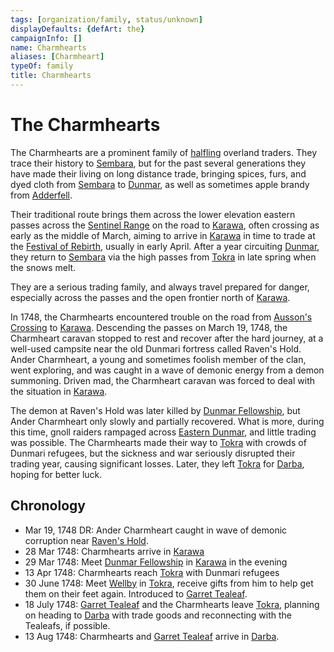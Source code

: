 ```yaml
---
tags: [organization/family, status/unknown]
displayDefaults: {defArt: the}
campaignInfo: []
name: Charmhearts
aliases: [Charmheart]
typeOf: family
title: Charmhearts
---
```

# The Charmhearts

The Charmhearts are a prominent family of [halfling](<../../species/children-of-the-embodied-gods/halflings/halflings.md>) overland traders. They trace their history to [Sembara](<../../gazetteer/greater-sembara/sembara/sembara.md>), but for the past several generations they have made their living on long distance trade, bringing spices, furs, and dyed cloth from [Sembara](<../../gazetteer/greater-sembara/sembara/sembara.md>) to [Dunmar](<../../gazetteer/greater-dunmar/realms/dunmar/dunmar.md>), as well as sometimes apple brandy from [Adderfell](<../../gazetteer/greater-sembara/addermarch/adderfell.md>). 

Their traditional route brings them across the lower elevation eastern passes across the [Sentinel Range](<../../gazetteer/sentinel-range/sentinel-range.md>) on the road to [Karawa](<../../gazetteer/greater-dunmar/realms/dunmar/eastern-dunmar/karawa.md>), often crossing as early as the middle of March, aiming to arrive in [Karawa](<../../gazetteer/greater-dunmar/realms/dunmar/eastern-dunmar/karawa.md>) in time to trade at the [Festival of Rebirth](<../../time/holidays-and-festivals/dunmari-festivals/festival-of-rebirth.md>), usually in early April. After a year circuiting [Dunmar](<../../gazetteer/greater-dunmar/realms/dunmar/dunmar.md>), they return to [Sembara](<../../gazetteer/greater-sembara/sembara/sembara.md>) via the high passes from [Tokra](<../../gazetteer/greater-dunmar/realms/dunmar/central-dunmar/tokra/tokra.md>) in late spring when the snows melt. 

They are a serious trading family, and always travel prepared for danger, especially across the passes and the open frontier north of [Karawa](<../../gazetteer/greater-dunmar/realms/dunmar/eastern-dunmar/karawa.md>). 




In 1748, the Charmhearts encountered trouble on the road from [Ausson's Crossing](<../../gazetteer/greater-sembara/refounded-alliance-of-aurbez/ausson-s-crossing.md>) to [Karawa](<../../gazetteer/greater-dunmar/realms/dunmar/eastern-dunmar/karawa.md>). Descending the passes on March 19, 1748, the Charmheart caravan stopped to rest and recover after the hard journey, at a well-used campsite near the old Dunmari fortress called Raven's Hold. Ander Charmheart, a young and sometimes foolish member of the clan, went exploring, and was caught in a wave of demonic energy from a demon summoning. Driven mad, the Charmheart caravan was forced to deal with the situation in [Karawa](<../../gazetteer/greater-dunmar/realms/dunmar/eastern-dunmar/karawa.md>). 

The demon at Raven's Hold was later killed by [Dunmar Fellowship](<../../people/pcs/dunmar-fellowship/dunmar-fellowship.md>), but Ander Charmheart only slowly and partially recovered. What is more, during this time, gnoll raiders rampaged across [Eastern Dunmar](<../../gazetteer/greater-dunmar/realms/dunmar/eastern-dunmar/eastern-dunmar.md>), and little trading was possible. The Charmhearts made their way to [Tokra](<../../gazetteer/greater-dunmar/realms/dunmar/central-dunmar/tokra/tokra.md>) with crowds of Dunmari refugees, but the sickness and war seriously disrupted their trading year, causing significant losses. Later, they left [Tokra](<../../gazetteer/greater-dunmar/realms/dunmar/central-dunmar/tokra/tokra.md>) for [Darba](<../../gazetteer/greater-dunmar/realms/dunmar/coastal-dunmar/darba/darba.md>), hoping for better luck. 

## Chronology
- Mar 19, 1748 DR: Ander Charmheart caught in wave of demonic corruption near [Raven's Hold](<../../gazetteer/greater-dunmar/dunmari-basin/raven-s-hold.md>). 
- 28 Mar 1748: Charmhearts arrive in [Karawa](<../../gazetteer/greater-dunmar/realms/dunmar/eastern-dunmar/karawa.md>)
- 29 Mar 1748: Meet [Dunmar Fellowship](<../../people/pcs/dunmar-fellowship/dunmar-fellowship.md>) in [Karawa](<../../gazetteer/greater-dunmar/realms/dunmar/eastern-dunmar/karawa.md>) in the evening
- 13 Apr 1748: Charmhearts reach [Tokra](<../../gazetteer/greater-dunmar/realms/dunmar/central-dunmar/tokra/tokra.md>) with Dunmari refugees
- 30 June 1748: Meet [Wellby](<../../people/pcs/dunmar-fellowship/wellby.md>) in [Tokra](<../../gazetteer/greater-dunmar/realms/dunmar/central-dunmar/tokra/tokra.md>), receive gifts from him to help get them on their feet again. Introduced to [Garret Tealeaf](<../../people/halflings/garret-tealeaf.md>). 
- 18 July 1748: [Garret Tealeaf](<../../people/halflings/garret-tealeaf.md>) and the Charmhearts leave [Tokra](<../../gazetteer/greater-dunmar/realms/dunmar/central-dunmar/tokra/tokra.md>), planning on heading to [Darba](<../../gazetteer/greater-dunmar/realms/dunmar/coastal-dunmar/darba/darba.md>) with trade goods and reconnecting with the Tealeafs, if possible.
- 13 Aug 1748: Charmhearts and [Garret Tealeaf](<../../people/halflings/garret-tealeaf.md>) arrive in [Darba](<../../gazetteer/greater-dunmar/realms/dunmar/coastal-dunmar/darba/darba.md>).

